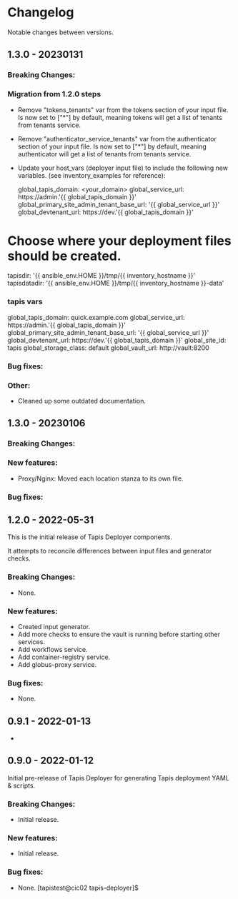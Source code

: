 # Changelog 

Notable changes between versions.

## 1.3.0 - 20230131

### Breaking Changes:


### Migration from 1.2.0 steps 

- Remove "tokens_tenants" var from the tokens section of your input file. Is now set to ["*"] by default, meaning tokens will get a list of tenants from tenants service.
- Remove "authenticator_service_tenants" var from the authenticator section of your input file. Is now set to ["*"] by default, meaning authenticator will get a list of tenants from tenants service.
- Update your host_vars (deployer input file) to include the following new variables. (see inventory_examples for reference):

    global_tapis_domain: <your_domain>
    global_service_url: https://admin.'{{ global_tapis_domain }}'
    global_primary_site_admin_tenant_base_url: '{{ global_service_url }}'
    global_devtenant_url: https://dev.'{{ global_tapis_domain }}'


 

# Choose where your deployment files should be created.
tapisdir: '{{ ansible_env.HOME }}/tmp/{{ inventory_hostname }}'
tapisdatadir: '{{ ansible_env.HOME }}/tmp/{{ inventory_hostname }}-data'

      
### tapis vars
global_tapis_domain: quick.example.com
global_service_url: https://admin.'{{ global_tapis_domain }}'
global_primary_site_admin_tenant_base_url: '{{ global_service_url }}'
global_devtenant_url: https://dev.'{{ global_tapis_domain }}'
global_site_id: tapis
global_storage_class: default
global_vault_url: http://vault:8200




### Bug fixes:

### Other:

- Cleaned up some outdated documentation.

## 1.3.0 - 20230106 

### Breaking Changes:


### New features:

- Proxy/Nginx: Moved each location stanza to its own file.


### Bug fixes:




## 1.2.0 - 2022-05-31

This is the initial release of Tapis Deployer components.

It attempts to reconcile differences between input files and generator checks.

### Breaking Changes:
- None.

### New features:
- Created input generator.
- Add more checks to ensure the vault is running before starting other services.
- Add workflows service.
- Add container-registry service.
- Add globus-proxy service.


### Bug fixes:
- None.


## 0.9.1 - 2022-01-13

-

## 0.9.0 - 2022-01-12

Initial pre-release of Tapis Deployer for generating Tapis deployment YAML & scripts.

### Breaking Changes:

- Initial release.

### New features:

 - Initial release.

### Bug fixes:

- None.
[tapistest@cic02 tapis-deployer]$
